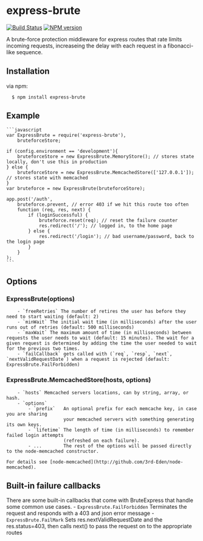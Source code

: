 express-brute
=============
[![Build Status](https://travis-ci.org/AdamPflug/express-brute.png?branch=master)](https://travis-ci.org/AdamPflug/express-brute)
[![NPM version](https://badge.fury.io/js/express-brute.png)](http://badge.fury.io/js/express-brute)

A brute-force protection middleware for express routes that rate limits incoming requests, increaseing the delay with each request in a fibonacci-like sequence.

Installation
------------
  via npm:

      $ npm install express-brute

Example
-------
	```javascript
	var ExpressBrute = require('express-brute'),
	    bruteforceStore;
	
	if (config.environment == 'development'){
		bruteforceStore = new ExpressBrute.MemoryStore(); // stores state locally, don't use this in production
	} else {
		bruteforceStore = new ExpressBrute.MemcachedStore(['127.0.0.1']); // stores state with memcached
	}
	var bruteforce = new ExpressBrute(bruteforceStore);

	app.post('/auth',
		bruteforce.prevent, // error 403 if we hit this route too often
		function (req, res, next) {
			if (loginSuccessful) {
				bruteforce.reset(req); // reset the failure counter
				res.redirect('/'); // logged in, to the home page
			} else {
				res.redirect('/login'); // bad username/password, back to the login page
			}
		}
	);
	```

Options
-------
### ExpressBrute(options)
		- `freeRetries` The number of retires the user has before they need to start waiting (default: 2)
		- `minWait` The initial wait time (in milliseconds) after the user runs out of retries (default: 500 milliseconds)
		- `maxWait` The maximum amount of time (in milliseconds) between requests the user needs to wait (default: 15 minutes). The wait for a given request is determined by adding the time the user needed to wait for the previous two times.
		- `failCallback` gets called with (`req`, `resp`, `next`, `nextValidRequestDate`) when a request is rejected (default: ExpressBrute.FailForbidden)

### ExpressBrute.MemcachedStore(hosts, options)
		- `hosts` Memcached servers locations, can by string, array, or hash.
		- `options`
			- `prefix`   An optional prefix for each memcache key, in case you are sharing 
			             your memcached servers with something generating its own keys.
			- `lifetime` The length of time (in milliseconds) to remember failed login attempts
			             (refreshed on each failure).
			- ...        The rest of the options will be passed directly to the node-memcached constructor.

	For details see [node-memcached](http://github.com/3rd-Eden/node-memcached).

Built-in failure callbacks
---------------------------
There are some built-in callbacks that come with BruteExpress that handle some common use cases.
		- `ExpressBrute.FailForbidden` Terminates the request and responds with a 403 and json error message
		- `ExpressBrute.FailMark` Sets res.nextValidRequestDate and the res.status=403, then calls next() to pass the request on to the appropriate routes
